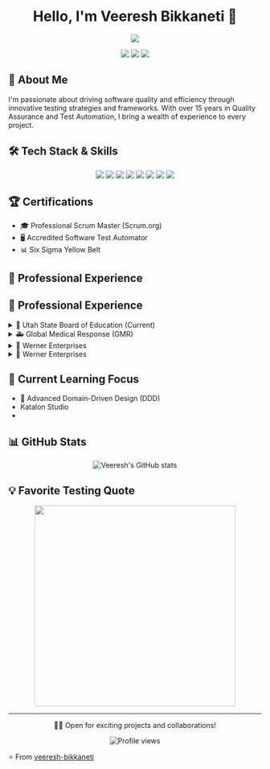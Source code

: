 <h1 align="center">Hello, I'm Veeresh Bikkaneti 👋</h1>
<p align="center">
  <img src="https://readme-typing-svg.herokuapp.com?lines=Senior+SDET+%7C+QA+Architect;Certified+Scrum+Master;15%2B+Years+of+Experience&center=true&width=380&height=45">
</p>

<p align="center">
  <a href="https://www.linkedin.com/in/sdetbaveer/"><img src="https://img.shields.io/badge/LinkedIn-0077B5?style=for-the-badge&logo=linkedin&logoColor=white"></a>
  <a href="https://medium.com/@veeresh.esh"><img src="https://img.shields.io/badge/Medium-12100E?style=for-the-badge&logo=medium&logoColor=white"></a>
  <a href="mailto:resume.qasdet@gmail.com"><img src="https://img.shields.io/badge/Email-D14836?style=for-the-badge&logo=gmail&logoColor=white"></a>
</p>

## 🚀 About Me

I'm passionate about driving software quality and efficiency through innovative testing strategies and frameworks. With over 15 years in Quality Assurance and Test Automation, I bring a wealth of experience to every project.

## 🛠️ Tech Stack & Skills

<p align="center">
  <img src="https://img.shields.io/badge/Java-ED8B00?style=for-the-badge&logo=java&logoColor=white">
  <img src="https://img.shields.io/badge/C%23-239120?style=for-the-badge&logo=c-sharp&logoColor=white">
  <img src="https://img.shields.io/badge/JavaScript-F7DF1E?style=for-the-badge&logo=javascript&logoColor=black">
  <img src="https://img.shields.io/badge/Selenium-43B02A?style=for-the-badge&logo=Selenium&logoColor=white">
  <img src="https://img.shields.io/badge/Playwright-45ba4b?style=for-the-badge&logo=Playwright&logoColor=white">
  <img src="https://img.shields.io/badge/Azure_DevOps-0078D7?style=for-the-badge&logo=azure-devops&logoColor=white">
  <img src="https://img.shields.io/badge/Jenkins-D24939?style=for-the-badge&logo=Jenkins&logoColor=white">
  <img src="https://img.shields.io/badge/Jira-0052CC?style=for-the-badge&logo=Jira&logoColor=white">
</p>

## 🏆 Certifications

- 🎓 Professional Scrum Master (Scrum.org)
- 🖥️ Accredited Software Test Automator
- 📊 Six Sigma Yellow Belt

## 💼 Professional Experience

## 💼 Professional Experience

<details>
  <summary>🏫 Utah State Board of Education (Current)</summary>
  <ul>
    <li>Designed and implemented a comprehensive test framework for a microservices-based, event-driven web application</li>
    <li>Developed a robust test strategy covering UI, API, and database (both relational and Cosmos DB) layers</li>
    <li>Conducted POC to evaluate testing tools, ultimately selecting and implementing Playwright with C#</li>
    <li>Led test automation initiatives across all three layers: UI, API, and database</li>
    <li>Implemented BDD practices to enhance collaboration and test clarity</li>
  </ul>
</details>

<details>
  <summary>🚑 Global Medical Response (GMR)</summary>
  <ul>
    <li>Architected enterprise-wide test automation frameworks and strategies</li>
    <li>Designed scalable and maintainable test solutions for critical emergency response systems</li>
    <li>Led CI/CD pipeline implementation for streamlined testing and deployment processes</li>
    <li>Mentored and guided QA teams across multiple projects, ensuring best practices in testing</li>
    <li>Aligned QA strategies with business objectives to enhance overall software quality</li>
    <li>Implemented innovative testing approaches for pre-hospital and dispatch solutions</li>
  </ul>
</details>

<details>
  <summary>🚛 Werner Enterprises</summary>
 <ul>
    <li>Served in multiple roles: Business Analyst, Scrum Master, QA Lead, and Solution Architect</li>
    <li>Developed comprehensive test strategies aligned with business needs and technical architecture</li>
    <li>Led Agile ceremonies and mentored team members on Scrum practices</li>
    <li>Designed and implemented test automation frameworks for complex business processes</li>
    <li>Bridged communication between technical teams and stakeholders as a BA</li>
    <li>Architected robust QA solutions to support large-scale logistics operations</li>
  </ul>
</details>

<details>
  <summary>🚛 Werner Enterprises</summary>
  <ul>
    <li>Developed comprehensive test strategies</li>
    <li>Automated complex business processes</li>
  </ul>
</details>

## 🌱 Current Learning Focus

- 🧠 Advanced Domain-Driven Design (DDD)
- Katalon Studio
- 
## 📊 GitHub Stats

<p align="center">
  <img src="https://github-readme-stats.vercel.app/api?username=veeresh-bikkaneti&show_icons=true&theme=radical" alt="Veeresh's GitHub stats">
</p>

## 💡 Favorite Testing Quote

<p align="center">
  <img src="https://quotefancy.com/media/wallpaper/3840x2160/1700728-Amir-Ghahrai-Quote-Testing-is-a-skill-While-this-may-come-as-a.jpg" width="400">
</p>

---

<p align="center">
  👨‍💻 Open for exciting projects and collaborations!
</p>

<p align="center">
  <img src="https://komarev.com/ghpvc/?username=veeresh-bikkaneti&color=blueviolet" alt="Profile views">
</p>

⭐️ From [veeresh-bikkaneti](https://github.com/veeresh-bikkaneti)
